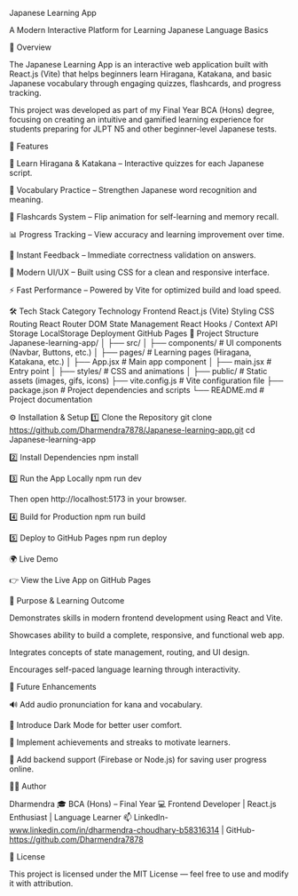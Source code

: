 Japanese Learning App

A Modern Interactive Platform for Learning Japanese Language Basics

📖 Overview

The Japanese Learning App is an interactive web application built with React.js (Vite) that helps beginners learn Hiragana, Katakana, and basic Japanese vocabulary through engaging quizzes, flashcards, and progress tracking.

This project was developed as part of my Final Year BCA (Hons) degree, focusing on creating an intuitive and gamified learning experience for students preparing for JLPT N5 and other beginner-level Japanese tests.

🚀 Features

🎌 Learn Hiragana & Katakana – Interactive quizzes for each Japanese script.

🧠 Vocabulary Practice – Strengthen Japanese word recognition and meaning.

🔄 Flashcards System – Flip animation for self-learning and memory recall.

📊 Progress Tracking – View accuracy and learning improvement over time.

💬 Instant Feedback – Immediate correctness validation on answers.

🎨 Modern UI/UX – Built using  CSS for a clean and responsive interface.

⚡ Fast Performance – Powered by Vite for optimized build and load speed.

🛠️ Tech Stack
Category	Technology
Frontend	React.js (Vite)
Styling	 CSS
Routing	React Router DOM
State Management	React Hooks / Context API
Storage	LocalStorage
Deployment	GitHub Pages
🧩 Project Structure
Japanese-learning-app/
│
├── src/
│   ├── components/       # UI components (Navbar, Buttons, etc.)
│   ├── pages/            # Learning pages (Hiragana, Katakana, etc.)
│   ├── App.jsx           # Main app component
│   ├── main.jsx          # Entry point
│   ├── styles/           # CSS and animations
│
├── public/               # Static assets (images, gifs, icons)
├── vite.config.js        # Vite configuration file
├── package.json          # Project dependencies and scripts
└── README.md             # Project documentation

⚙️ Installation & Setup
1️⃣ Clone the Repository
git clone https://github.com/Dharmendra7878/Japanese-learning-app.git
cd Japanese-learning-app

2️⃣ Install Dependencies
npm install

3️⃣ Run the App Locally
npm run dev


Then open http://localhost:5173
 in your browser.

4️⃣ Build for Production
npm run build

5️⃣ Deploy to GitHub Pages
npm run deploy

🌍 Live Demo

👉 View the Live App on GitHub Pages

🎯 Purpose & Learning Outcome

Demonstrates skills in modern frontend development using React and Vite.

Showcases ability to build a complete, responsive, and functional web app.

Integrates concepts of state management, routing, and UI design.

Encourages self-paced language learning through interactivity.

🧠 Future Enhancements

🔊 Add audio pronunciation for kana and vocabulary.

🌙 Introduce Dark Mode for better user comfort.

🏅 Implement achievements and streaks to motivate learners.

💾 Add backend support (Firebase or Node.js) for saving user progress online.

👨‍💻 Author

Dharmendra
🎓 BCA (Hons) – Final Year
💻 Frontend Developer | React.js Enthusiast | Language Learner
📫 LinkedIn-www.linkedin.com/in/dharmendra-choudhary-b58316314
 | GitHub-https://github.com/Dharmendra7878

🪪 License

This project is licensed under the MIT License — feel free to use and modify it with attribution.
